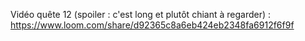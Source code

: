 Vidéo quête 12 (spoiler : c'est long et plutôt chiant à regarder) : 
https://www.loom.com/share/d92365c8a6eb424eb2348fa6912f6f9f
